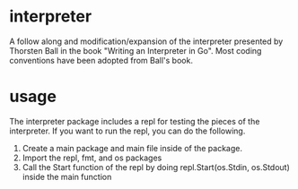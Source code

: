 # interpreter
A follow along and modification/expansion of the interpreter presented by Thorsten Ball in the book "Writing an Interpreter in Go". Most coding conventions have been adopted from Ball's book.

# usage
The interpreter package includes a repl for testing the pieces of the interpreter. If you want to run the repl, you can do the following.
1. Create a main package and main file inside of the package.
2. Import the repl, fmt, and os packages
3. Call the Start function of the repl by doing repl.Start(os.Stdin, os.Stdout) inside the main function
